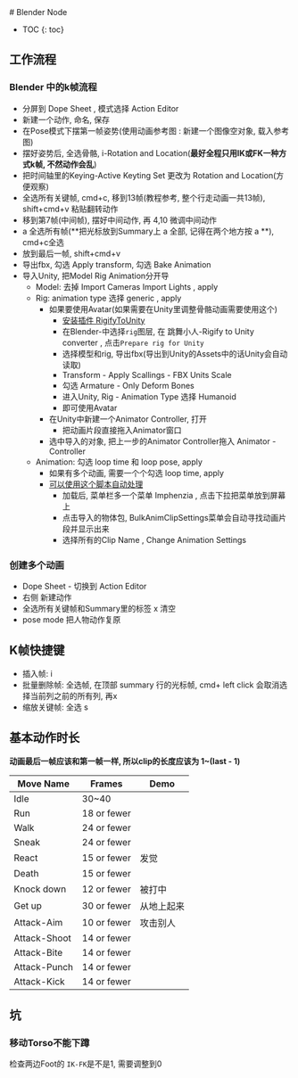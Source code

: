 <head>
    <script src="https://cdn.mathjax.org/mathjax/latest/MathJax.js?config=TeX-AMS-MML_HTMLorMML" type="text/javascript"></script>
    <script type="text/x-mathjax-config">
        MathJax.Hub.Config({
            tex2jax: {
            skipTags: ['script', 'noscript', 'style', 'textarea', 'pre'],
            inlineMath: [['$','$']]
            }
        });
    </script>
      <script src="https://unpkg.com/mermaid@8.0.0/dist/mermaid.min.js"></script>
      <script>mermaid.initialize({startOnLoad:true});</script>
</head>
# Blender Node

* TOC
{: toc}
## 工作流程

### Blender 中的k帧流程

- 分屏到 Dope Sheet , 模式选择 Action Editor
- 新建一个动作, 命名, 保存
- 在Pose模式下摆第一帧姿势(使用动画参考图 : 新建一个图像空对象, 载入参考图)
- 摆好姿势后, 全选骨骼, i-Rotation and Location(**最好全程只用IK或FK一种方式k帧, 不然动作会乱**)
- 把时间轴里的Keying-Active Keyting Set 更改为 Rotation and Location(方便观察)
- 全选所有关键帧, cmd+c, 移到13帧(教程参考, 整个行走动画一共13帧), shift+cmd+v 粘贴翻转动作
- 移到第7帧(中间帧), 摆好中间动作, 再 4,10 微调中间动作
- a 全选所有帧(**把光标放到Summary上 a 全部, 记得在两个地方按 a **), cmd+c全选
- 放到最后一帧, shift+cmd+v
- 导出fbx, 勾选 Apply transform, 勾选 Bake Animation
- 导入Unity, 把Model Rig Animation分开导
  - Model: 去掉 Import Cameras Import Lights , apply
  - Rig: animation type 选择 generic , apply
    - 如果要使用Avatar(如果需要在Unity里调整骨骼动画需要使用这个)
      - [安装插件 RigifyToUnity](https://github.com/AlexLemminG/Rigify-To-Unity)
      - 在Blender-中选择`rig`图层, 在 跳舞小人-Rigify to Unity converter , 点击`Prepare rig for Unity`
      - 选择模型和rig, 导出fbx(导出到Unity的Assets中的话Unity会自动读取)
      - Transform - Apply Scallings - FBX Units Scale
      - 勾选  Armature - Only Deform Bones
      - 进入Unity, Rig - Animation Type 选择 Humanoid
      - 即可使用Avatar
    - 在Unity中新建一个Animator Controller, 打开
      - 把动画片段直接拖入Animator窗口
    - 选中导入的对象, 把上一步的Animator Controller拖入 Animator - Controller
  - Animation: 勾选 loop time 和 loop pose, apply
    - 如果有多个动画, 需要一个个勾选 loop time, apply
    - [可以使用这个脚本自动处理](https://www.youtube.com/watch?v=vrN9duEoA6g)
      - 加载后, 菜单栏多一个菜单 Imphenzia , 点击下拉把菜单放到屏幕上
      - 点击导入的物体包, BulkAnimClipSettings菜单会自动寻找动画片段并显示出来
      - 选择所有的Clip Name , Change Animation Settings

### 创建多个动画

- Dope Sheet - 切换到 Action Editor
- 右侧 新建动作
- 全选所有关键帧和Summary里的标签 x 清空
- pose mode 把人物动作复原



## K帧快捷键

- 插入帧: i
- 批量删除帧: 全选帧, 在顶部 summary 行的光标帧, cmd+ left click 会取消选择当前列之前的所有列, 再x
- 缩放关键帧: 全选 s



## 基本动作时长

**动画最后一帧应该和第一帧一样, 所以clip的长度应该为 1~(last - 1)**

| Move Name    | Frames      | Demo       |
| ------------ | ----------- | ---------- |
| Idle         | 30~40       |            |
| Run          | 18 or fewer |            |
| Walk         | 24 or fewer |            |
| Sneak        | 24 or fewer |            |
| React        | 15 or fewer | 发觉       |
| Death        | 15 or fewer |            |
| Knock down   | 12 or fewer | 被打中     |
| Get up       | 30 or fewer | 从地上起来 |
| Attack-Aim   | 10 or fewer | 攻击别人   |
| Attack-Shoot | 14 or fewer |            |
| Attack-Bite  | 14 or fewer |            |
| Attack-Punch | 14 or fewer |            |
| Attack-Kick  | 14 or fewer |            |





## 坑

### 移动Torso不能下蹲

检查两边Foot的 `IK-FK`是不是1, 需要调整到0